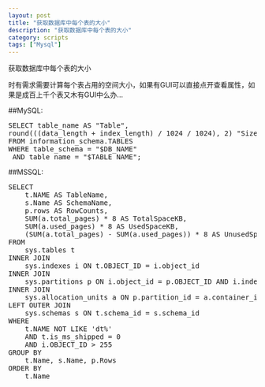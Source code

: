 ```yaml
---
layout: post
title: "获取数据库中每个表的大小"
description: "获取数据库中每个表的大小"
category: scripts
tags: ["Mysql"]
---
```


获取数据库中每个表的大小

时有需求需要计算每个表占用的空间大小，如果有GUI可以直接点开查看属性，如果是成百上千个表又木有GUI中么办...

##MySQL:

<pre>
SELECT table_name AS "Table", 
round(((data_length + index_length) / 1024 / 1024), 2) "Size in MB" 
FROM information_schema.TABLES 
WHERE table_schema = "$DB_NAME"
 AND table_name = "$TABLE_NAME";
</pre>

##MSSQL:

<pre>
SELECT 
    t.NAME AS TableName,
    s.Name AS SchemaName,
    p.rows AS RowCounts,
    SUM(a.total_pages) * 8 AS TotalSpaceKB, 
    SUM(a.used_pages) * 8 AS UsedSpaceKB, 
    (SUM(a.total_pages) - SUM(a.used_pages)) * 8 AS UnusedSpaceKB
FROM 
    sys.tables t
INNER JOIN      
    sys.indexes i ON t.OBJECT_ID = i.object_id
INNER JOIN 
    sys.partitions p ON i.object_id = p.OBJECT_ID AND i.index_id = p.index_id
INNER JOIN 
    sys.allocation_units a ON p.partition_id = a.container_id
LEFT OUTER JOIN 
    sys.schemas s ON t.schema_id = s.schema_id
WHERE 
    t.NAME NOT LIKE 'dt%' 
    AND t.is_ms_shipped = 0
    AND i.OBJECT_ID > 255 
GROUP BY 
    t.Name, s.Name, p.Rows
ORDER BY 
    t.Name
</pre>

